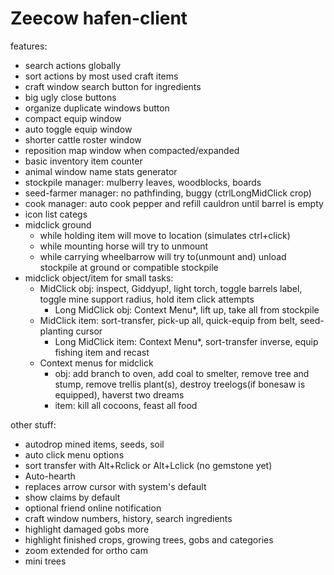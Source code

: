 # Zeecow hafen-client

features:
 - search actions globally
 - sort actions by most used craft items
 - craft window search button for ingredients 
 - big ugly close buttons
 - organize duplicate windows button 
 - compact equip window
 - auto toggle equip window
 - shorter cattle roster window
 - reposition map window when compacted/expanded
 - basic inventory item counter
 - animal window name stats generator
 - stockpile manager: mulberry leaves, woodblocks, boards
 - seed-farmer manager: no pathfinding, buggy (ctrlLongMidClick crop)
 - cook manager: auto cook pepper and refill cauldron until barrel is empty
 - icon list categs
 - midclick ground 
   - while holding item will move to location (simulates ctrl+click)
   - while mounting horse will try to unmount
   - while carrying wheelbarrow will try to(unmount and) unload stockpile at ground or compatible stockpile
 - midclick object/item for small tasks:
   - MidClick obj: inspect, Giddyup!, light torch, toggle barrels label, toggle mine support radius, hold item click attempts
     - Long MidClick obj: Context Menu*, lift up, take all from stockpile
   - MidClick item: sort-transfer, pick-up all, quick-equip from belt, seed-planting cursor
     - Long MidClick item: Context Menu*, sort-transfer inverse, equip fishing item and recast
   - Context menus for midclick 
     - obj: add branch to oven, add coal to smelter, remove tree and stump, remove trellis plant(s), destroy treelogs(if bonesaw is equipped), haverst two dreams
     - item: kill all cocoons, feast all food


other stuff:
 - autodrop mined items, seeds, soil
 - auto click menu options  
 - sort transfer with Alt+Rclick or Alt+Lclick (no gemstone yet)
 - Auto-hearth  
 - replaces arrow cursor with system's default
 - show claims by default
 - optional friend online notification
 - craft window numbers, history, search ingredients
 - highlight damaged gobs more  
 - highlight finished crops, growing trees, gobs and categories
 - zoom extended for ortho cam
 - mini trees